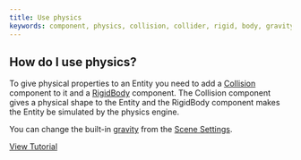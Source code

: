 ```yaml
---
title: Use physics
keywords: component, physics, collision, collider, rigid, body, gravity, ammo, trigger
---
```


## How do I use physics?

To give physical properties to an Entity you need to add a <a href="http://developer.playcanvas.com/en/user-manual/packs/components/collision/" target="_blank">Collision</a> component to it and a <a href="http://developer.playcanvas.com/en/user-manual/packs/components/rigidbody/" target="_blank">RigidBody</a> component. The Collision component gives a physical shape to the Entity and the RigidBody component makes the Entity be simulated by the physics engine.

You can change the built-in <a href="http://developer.playcanvas.com/en/user-manual/designer/settings/#gravity" target="_blank">gravity</a> from the <a href="http://developer.playcanvas.com/en/user-manual/designer/settings/" target="_blank">Scene Settings</a>.

<a class="docs" href="http://developer.playcanvas.com/en/tutorials/intermediate/collision-and-triggers/" target="_blank">View Tutorial</a>

